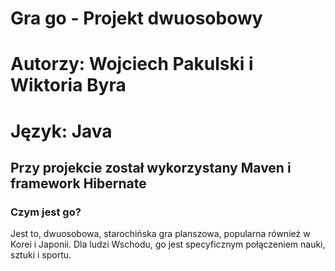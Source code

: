 # Gra go - Projekt dwuosobowy
# Autorzy: Wojciech Pakulski i Wiktoria Byra
# Język: Java
## Przy projekcie został wykorzystany Maven i framework Hibernate
### Czym jest go?
Jest to, dwuosobowa, starochińska gra planszowa, popularna również w Korei i Japonii. Dla ludzi Wschodu, go jest specyficznym połączeniem nauki, sztuki i sportu.